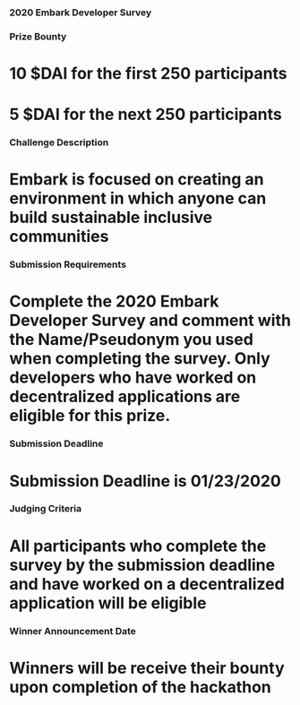 ### 2020 Embark Developer Survey

### Prize Bounty
# 10 $DAI for the first 250 participants
# 5 $DAI for the next 250 participants

### Challenge Description
# Embark is focused on creating an environment in which anyone can build sustainable inclusive communities

### Submission Requirements
# Complete the 2020 Embark Developer Survey and comment with the Name/Pseudonym you used when completing the survey. Only developers who have worked on decentralized applications are eligible for this prize.

### Submission Deadline
# Submission Deadline is 01/23/2020

### Judging Criteria
# All participants who complete the survey by the submission deadline and have worked on a decentralized application will be eligible

### Winner Announcement Date
# Winners will be receive their bounty upon completion of the hackathon
